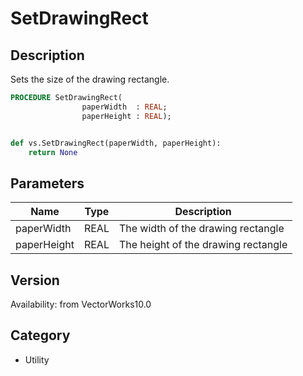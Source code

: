 # SetDrawingRect

## Description
Sets the size of the drawing rectangle.

```pascal
PROCEDURE SetDrawingRect(
				paperWidth  : REAL;
				paperHeight : REAL);
```

```python

def vs.SetDrawingRect(paperWidth, paperHeight):
    return None
```

## Parameters
|Name|Type|Description|
|---|---|---|
|paperWidth|REAL|The width of the drawing rectangle|
|paperHeight|REAL|The height of the drawing rectangle|

## Version
Availability: from VectorWorks10.0
## Category
* Utility

